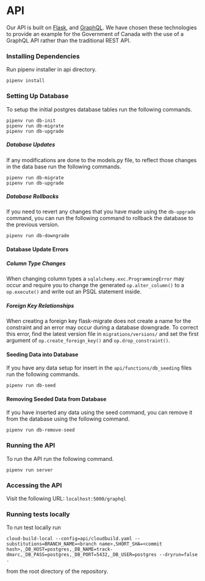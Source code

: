 # API
Our API is built on [Flask](https://www.palletsprojects.com/p/flask/), and [GraphQL](https://graphql.org/).
We have chosen these technologies to provide an example for the Government of Canada with the use of a GraphQL
API rather than the traditional REST API.

### Installing Dependencies
Run pipenv installer in api directory.
```
pipenv install
```

### Setting Up Database
To setup the initial postgres database tables run the following commands.
```
pipenv run db-init
pipenv run db-migrate
pipenv run db-upgrade
```
##### Database Updates
If any modifications are done to the models.py file, to reflect those changes in the data base run the following commands.
```
pipenv run db-migrate
pipenv run db-upgrade
```
##### Database Rollbacks
If you need to revert any changes that you have made using the `db-upgrade` command,
you can run the following command to rollback the database to the previous version.
```
pipenv run db-downgrade
```
#### Database Update Errors
##### Column Type Changes
When changing column types a `sqlalchemy.exc.ProgrammingError` may occur and require you to change the generated 
`op.alter_column()` to a `op.execute()` and write out an PSQL statement inside.

##### Foreign Key Relationships
When creating a foreign key flask-migrate does not create a name for the constraint and an error may occur during
a database downgrade. To correct this error, find the latest version file in `migrations/versions/` and set the
first argument of `op.create_foreign_key()` and `op.drop_constraint()`.

#### Seeding Data into Database
If you have any data setup for insert in the ```api/functions/db_seeding``` files run the following commands.
```
pipenv run db-seed
```

#### Removing Seeded Data from Database
If you have inserted any data using the seed command, you can remove it from the database using the following command.
```
pipenv run db-remove-seed
```
### Running the API
To run the API run the following command.
```
pipenv run server
```

### Accessing the API
Visit the following URL:  `localhost:5000/graphql`


### Running tests locally
To run test locally run 
```
cloud-build-local --config=api/cloudbuild.yaml --substitutions=BRANCH_NAME=<branch name>,SHORT_SHA=<commit hash>,_DB_HOST=postgres,_DB_NAME=track-dmarc,_DB_PASS=postgres,_DB_PORT=5432,_DB_USER=postgres --dryrun=false .
```
from the root directory of the repository.
